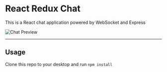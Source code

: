 React Redux Chat
================

This is a React chat application powered by WebSocket and Express

![Chat Preview](https://dl.dropboxusercontent.com/s/cvey73an53y9v6q/about.gif?dl=0)

---

## Usage

Clone this repo to your desktop and run `npm install`
